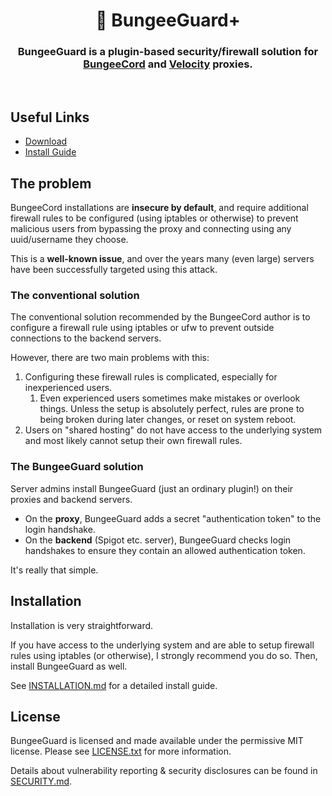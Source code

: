 <div id="intro" align="center">
  <h1>💂 BungeeGuard+</h1>
  <h3>BungeeGuard is a plugin-based security/firewall solution for <a href="https://www.spigotmc.org/wiki/bungeecord/">BungeeCord</a> and <a href="https://velocitypowered.com/">Velocity</a> proxies.</h3>
  <br />
</div>

## Useful Links

- [Download](https://github.com/nickuc/BungeeGuard/releases)
- [Install Guide](INSTALLATION.md)

## The problem

BungeeCord installations are **insecure by default**, and require additional firewall rules to be configured (using iptables or otherwise) to prevent malicious users from bypassing the proxy and connecting using any uuid/username they choose.

This is a **well-known issue**, and over the years many (even large) servers have been successfully targeted using this attack.

### The conventional solution

The conventional solution recommended by the BungeeCord author is to configure a firewall rule using iptables or ufw to prevent outside connections to the backend servers.

However, there are two main problems with this:

1. Configuring these firewall rules is complicated, especially for inexperienced users.
   1. Even experienced users sometimes make mistakes or overlook things. Unless the setup is absolutely perfect, rules are prone to being broken during later changes, or reset on system reboot.
2. Users on "shared hosting" do not have access to the underlying system and most likely cannot setup their own firewall rules.

### The BungeeGuard solution

Server admins install BungeeGuard (just an ordinary plugin!) on their proxies and backend servers.

* On the **proxy**, BungeeGuard adds a secret "authentication token" to the login handshake.
* On the **backend** (Spigot etc. server), BungeeGuard checks login handshakes to ensure they contain an allowed authentication token. 

It's really that simple.

## Installation

Installation is very straightforward.

If you have access to the underlying system and are able to setup firewall rules using iptables (or otherwise), I strongly recommend you do so. Then, install BungeeGuard as well.

See [INSTALLATION.md](INSTALLATION.md) for a detailed install guide.

## License

BungeeGuard is licensed and made available under the permissive MIT license. Please see [LICENSE.txt](LICENSE.txt) for more information.

Details about vulnerability reporting & security disclosures can be found in [SECURITY.md](SECURITY.md).
